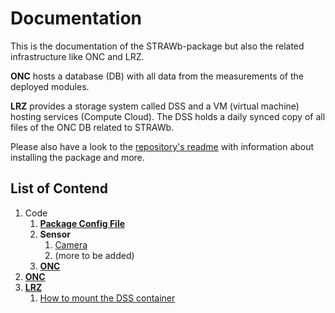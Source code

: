 # Documentation
This is the documentation of the STRAWb-package but also the related infrastructure like ONC and LRZ.

**ONC** hosts a database (DB) with all data from the measurements of the deployed modules.

**LRZ** provides a storage system called DSS and a VM (virtual machine) hosting services (Compute Cloud). The DSS holds a daily synced copy of all files of the ONC DB related to STRAWb.

Please also have a look to the [repository's readme](./README.md) with information about installing the package and more.

## List of Contend
1. Code
   1. [**Package Config File**](Config_File.md)
    1. **Sensor**
        1. [Camera](Camera_Readme.md)
        1. (more to be added)
    1. [**ONC**](ONC_Readme.md)
1. [**ONC**](ONC_Readme.md)
1. [**LRZ**](LRZ_Readme.md)
    1. [How to mount the DSS container](LRZ_mount_DSS.md)